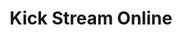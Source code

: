 ---
title: Kick Stream Online
description: Trigger for when your Kick Stream starts
variables:
  - name: startedAt
    type: DateTime
    description: The date and time that the stream was ended
    value: 7/19/2025 10:07:30 PM
  - name: title
    type: string
    description: The title of the stream
    value: My Awesome Kick Stream
  - name: category.name
    type: string
    description: The name of the Kick category
    value: Cats & Soup
  - name: category.id
    type: number
    description: The unique identifier of the Kick category
    value: 5787
  - name: category.thumbnail
    type: string
    description: URL to the image for the selected category
    value: https://files.kick.com/images/subcategories/5787/banner/conversion/153f16f9-6a5a-4449-b7c2-0a8e14f18092-banner.webp
---